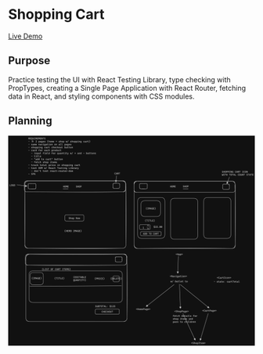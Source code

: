 # Shopping Cart

[Live Demo](https://majestic-medovik-dbda23.netlify.app/)

## Purpose

Practice testing the UI with React Testing Library, type checking with PropTypes, creating a Single Page Application with React Router, fetching data in React, and styling components with CSS modules.

## Planning

![Shopping cart planning](./public/shopping-cart-plan.png)
